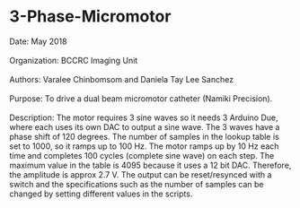 # 3-Phase-Micromotor

Date: May 2018 <br /><br />
Organization: BCCRC Imaging Unit <br /><br />
Authors:     Varalee Chinbomsom and Daniela Tay Lee Sanchez <br /><br />
Purpose:     To drive a dual beam micromotor catheter (Namiki Precision). <br /><br />
Description: The motor requires 3 sine waves so it needs 3 Arduino Due, where each uses its own DAC to output a sine wave. The 3 waves have a phase shift of 120 degrees. The number of samples in the lookup table is set to 1000, so it ramps up to 100 Hz. The motor ramps up by 10 Hz each time and completes 100 cycles (complete sine wave) on each step. The maximum value in the table is 4095 because it uses a 12 bit DAC. Therefore, the amplitude is approx 2.7 V. The output can be reset/resynced with a switch and the specifications such as the number of samples can be changed by setting different values in the scripts. 
